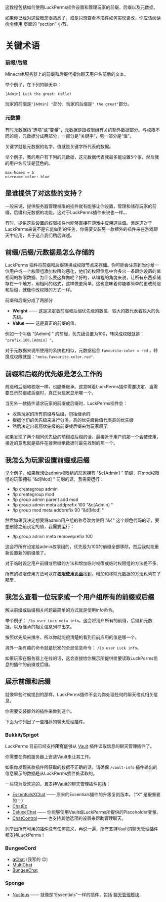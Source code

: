 这教程包括如何使用LuckPerms插件设置和管理玩家的前缀，后缀以及元数据。

如果你已经对这些概念很熟悉了，或是只想查看本插件如何实现更改，你应该阅读[命令使用](/Command-Usage.md#meta---lp-user-user-meta---lp-group-group-meta-) 页面的 “section” 小节。

# 关键术语
### 前缀/后缀
Minecraft服务器上的前缀和后缀代指你聊天用户名前后的文本。

举个例子，在下列的聊天中：
```
[Admin] Luck the great: Hello!
```
玩家的前缀是`"[Admin] "`部分，玩家的后缀是`" the great"`部分。

### 元数据
有时元数据指“选项”或“变量”，元数据是跟权限组有关的额外数据部分。与权限不同的是，元数据分成两部分，一部分是“关键字”，另一部分是“值”。

关键字就是元数据的名字，值就是关键字所代表的数据。

举个例子，我的用户有下列的元数据，这元数据代表我最多能设置5个家，然后我的用户名应该是蓝色的。
```
max-homes = 5
username-color: blue
```

## 是谁提供了对这些的支持？
一般来说，提供服务器管理权限的插件就有能够让你设置，管理和储存玩家的前缀，后缀和元数据的功能，这对于LuckPerms插件来说也一样。、

有时，提供这些设置的权限插件也能够直接在游戏中应用这些值。但是这对于LuckPerms来说不是它能做到的任务，你需要安装另一款额外的插件来在游戏聊天中应用，关于这点我们稍后详述。

## 前缀/后缀/元数据是怎么存储的
LuckPerms 插件将前缀和后缀转换成权限节点来存储。你可能会注意到当你给一位用户或一个权限组添加权限的恶化，他们的权限信息中会多出一条跟你设置的值相同的权限数据。为什么要这样做呢？好的，从编程的角度来说，让所有东西都储存在一个地方，用相同的格式，这样做更简单。这也意味着你能够简单的更改前缀和后缀，就像你改权限的方式一样。

前缀和后缀分成了两部分
* **Weight** —— 这是决定着前缀和后缀优先级的数值，较大的数代表着较大的优先级。
* **Value** —— 这是真正的前缀的值。

例如一个叫做 "[Admin] " 的前缀，优先级设置为100，转换成权限就是： `"prefix.100.[Admin] "`。

对于元数据来说所使用的系统也相似，元数据组合 `favourite-color = red` ，转换成权限就是：`"meta.favourite-color.red"`.

## 前缀和后缀的优先级是怎么工作的
前缀和后缀和权限一样，也能够继承。这意味着LuckPerms插件需要决定，当需要显示前缀或后缀时，真正为玩家显示哪一个。

当另外一款插件请求玩家的前缀或后缀时，LuckPerms插件会：
* 收集玩家的所有前缀与后缀，包括继承的
* 根据他们的优先级来进行分类，高的优先级数值代表高的优先级
* 然后决定出最高优先级的前缀或后缀来为玩家展示

如果发现了两个相同优先级的前缀或后缀的话，最接近于用户的那一个会被使用，接近的意思就是插件在搜索继承数据时最先找到的那一个。

## 我怎么为玩家设置前缀或后缀
举个例子，如果我想让admin权限组的玩家拥有 "&c[Admin] " 前缀，在mod权限组的玩家拥有 "&d[Mod] " 前缀的话，我需要运行：

* /lp creategroup admin
* /lp creategroup mod
* /lp group admin parent add mod
* /lp group admin meta addprefix 100 "&c[Admin] "
* /lp group mod meta addprefix 90 "&d[Mod] "

然后如果我决定想要将admin用户组的称号改为使用 "&4" 这个颜色代码的话，要想删除之前设定的值，我需要运行：
* /lp group admin meta removeprefix 100

这会将所有设定给admin权限组的，优先级为100的前缀全部移除，然后我就能重新设置新的前缀值了。

对于临时设定用户前缀或后缀的方法和增加临时权限或临时权限组的方法差不多。

所有的权限使用方法可以在[**权限使用页面**](/Command-Usage.md#meta---lp-user-user-meta---lp-group-group-meta-)找到。增加和移除元数据的方法也列在了那里。

## 我怎么查看一位玩家或一个用户组所有的前缀或后缀
解决前缀或后缀相关问题最简单的方式就是使用info命令。

举个例子： `/lp user Luck meta info`。这会将用户所有的前缀，后缀和元数据，以及继承的相关信息列举出来。

按照优先级来排序，所以你就能很清楚的看到目前应用的值是哪一个。

另外一条有趣的命令就是玩家的全局信息命令： `/lp user Luck info`。

如果玩家在服务器上在线的话，这会直接给你展示所提供给要读取LuckPerms信息的插件的前缀或后缀。

## 展示前缀和后缀
就像早些时候提到的那样，LuckPerms插件不会为你处理任何的聊天格式相关信息。

你需要安装额外的插件来做到这个。

下面为你列出了一些推荐的聊天管理插件。

### Bukkit/Spigot
LuckPerms 目前已经支持**所有**能够从 [Vault](https://dev.bukkit.org/projects/vault) 插件读取信息的聊天管理插件了。

你需要在你的服务器上安装Vault来让其工作。

如果你发现某款插件所获取的数据不正确的话，请确保 `/vault-info` 插件输出的信息展示的数据是从LuckPerms插件处读取的。

一些较为受欢迎的，且支持Vault的聊天管理插件包括：
* [EssentialsXChat](https://ci.drtshock.net/job/EssentialsX/) —— 原来的Essentials插件的升级复刻版本。（“X” 是很重要的！）
* [ChatEx](https://dev.bukkit.org/projects/chatex)
* [DeluxeChat](https://www.spigotmc.org/resources/deluxechat.1277/) —— 你能够使用Vault或LuckPerms所提供的Placeholder变量。
* [ChatControl](https://www.spigotmc.org/resources/10258/) —— 也支持其他选项的设置来帮助管理聊天。

列举出所有可用的插件没有任何意义，再说一遍，所有支持Vault的聊天管理插件都支持LuckPerms！


### BungeeCord
* [gChat](https://github.com/lucko/gChat) (我写的 :wink:)
* [MultiChat](https://www.spigotmc.org/resources/multichat.26204/)
* [BungeeChat](https://www.spigotmc.org/resources/bungee-chat.12592/)

### Sponge
* [Nucleus](http://nucleuspowered.org/) —— 就像是“Essentials”一样的插件，包括 [聊天管理模块](http://nucleuspowered.org/docs/modules/chat.html).